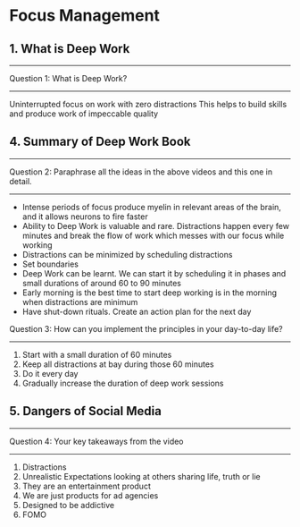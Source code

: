 # Focus Management

## 1. What is Deep Work
---

Question 1: What is Deep Work?

---

Uninterrupted focus on work with zero distractions
This helps to build skills and produce work of impeccable quality

## 4. Summary of Deep Work Book
---

Question 2: Paraphrase all the ideas in the above videos and this one in detail.

---

* Intense periods of focus produce myelin in relevant areas of the brain, and it allows neurons to fire faster
* Ability to Deep Work is valuable and rare. Distractions happen every few minutes and break the flow of work which messes with our focus while working
* Distractions can be minimized by scheduling distractions
* Set boundaries
* Deep Work can be learnt. We can start it by scheduling it in phases and small durations of around 60 to 90 minutes
* Early morning is the best time to start deep working is in the morning when distractions are minimum
* Have shut-down rituals. Create an action plan for the next day


Question 3: How can you implement the principles in your day-to-day life?


---
1. Start with a small duration of 60 minutes
2. Keep all distractions at bay during those 60 minutes
3. Do it every day
4. Gradually increase the duration of deep work sessions




## 5. Dangers of Social Media

---

Question 4: Your key takeaways from the video

---
1. Distractions
2. Unrealistic Expectations looking at others sharing life, truth or lie
3. They are an entertainment product
4. We are just products for ad agencies
5. Designed to be addictive
6. FOMO